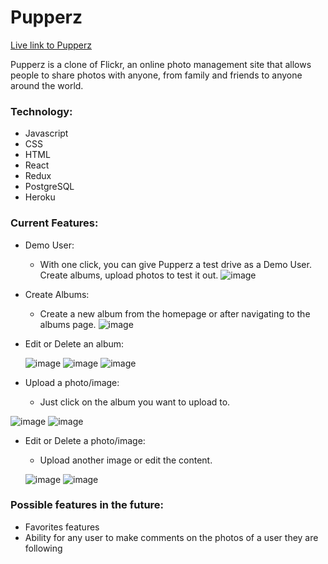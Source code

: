 # Pupperz
[Live link to Pupperz](https://pupperz-flikr.herokuapp.com/)

Pupperz is a clone of Flickr, an online photo management site that allows people to share photos with anyone, from family and friends to anyone around the world.

### Technology:
  * Javascript
  * CSS
  * HTML
  * React
  * Redux
  * PostgreSQL
  * Heroku

### Current Features: 
  * Demo User:
    * With one click, you can give Pupperz a test drive as a Demo User. Create albums, upload photos to test it out.
    ![image](https://user-images.githubusercontent.com/89858837/177225155-d5d29f69-9551-441c-a3ce-90aa21db8178.png)
   * Create Albums:
      * Create a new album from the homepage or after navigating to the albums page.
      ![image](https://user-images.githubusercontent.com/89858837/177225391-f8232297-9212-4626-bb84-d121f0b770ea.png)
   
   * Edit or Delete an album:
   
      ![image](https://user-images.githubusercontent.com/89858837/177225533-7f8995dc-b27a-4a20-b0a1-f8fa514dd326.png)
      ![image](https://user-images.githubusercontent.com/89858837/177225565-cd4062d6-9bc4-4bfe-95bd-33cb4d0a9da1.png)
      ![image](https://user-images.githubusercontent.com/89858837/177225599-0f8f65d6-2445-4ecb-b7df-349602081cef.png)
      
   * Upload a photo/image: 
     * Just click on the album you want to upload to.
   
   ![image](https://user-images.githubusercontent.com/89858837/177226387-c9779c93-328c-4256-b75e-5c1d473a4082.png)
   ![image](https://user-images.githubusercontent.com/89858837/177226483-fa36c9eb-8116-495f-80b2-4b8641e69c9c.png)

  * Edit or Delete a photo/image:
    * Upload another image or edit the content.
    
    ![image](https://user-images.githubusercontent.com/89858837/177226603-cd323aea-16d7-4bc4-b26c-400bd572a2a6.png)
    ![image](https://user-images.githubusercontent.com/89858837/177226629-d228e824-7be0-4c8f-863d-a8298801bc48.png)

### Possible features in the future:
  * Favorites features
  * Ability for any user to make comments on the photos of a user they are following



